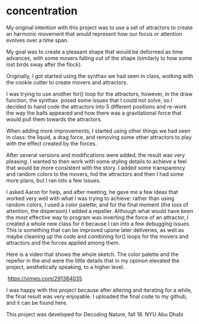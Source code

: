 # concentration

My original intention with this project was to use a set of attractors to create an harmonic movement that would represent how our focus or attention evolves over a time span.

My goal was to create a pleasant shape that would be deformed as time advances, with some movers falling out of the shape (similarly to how some lost birds sway after the flock).

Originally, I got started using the synthax we had seen in class, wotking with the cookie cutter to create movers and attractors.

I was trying to use another for() loop for the attractors, however, in the draw function, the synthax  posed some issues that I could not solve, so I decided to hand code the attractors into 5 different positions and re-work the way the balls appeared and how there was a gravitational force that would pull them towards the attractors.

When adding more improvements, I started using other things we had seen in class: the liquid, a drag force, and removing some other attractors to play with the effect created by the forces.

After several versions and modifications were added, the result was very pleasing. I wanted to then work with some styling details to achieve a feel that would be more consistent with the story. I added some transparency and random colors to the movers, hid the attractors and then I had some more plans, but I ran into a few Issues.

I asked Aaron for help, and after meeting, he gave me a few ideas that worked very well with what I was trying to achieve: rather than using random colors, I used a color palette; and for the final moment (the loss of attention, the dispersion) I added a repeller. Although what would have been the most effective way to program was inverting the force of an attractor, I created a whole new class for it because I ran into a few debugging issues. This is something that can be improved upone later deliveries, as well as maybe cleaning up the code and combining for() loops for the movers and attractors and the forces applied among them.

Here is a video that shows the whole sketch. The color palette and the repeller in the end were the little details that in my opinion elevated the project, aesthetically speaking, to a higher level. 

 https://vimeo.com/291384035

I was happy with this project because after altering and iterating for a while, the final result was very enjoyable. I uploaded the final code to my github, and it can be found here.

This project was developed for Decoding Nature, fall 18. NYU Abu Dhabi
